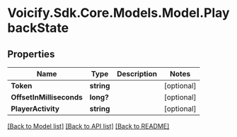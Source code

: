 # Voicify.Sdk.Core.Models.Model.PlaybackState
## Properties

Name | Type | Description | Notes
------------ | ------------- | ------------- | -------------
**Token** | **string** |  | [optional] 
**OffsetInMilliseconds** | **long?** |  | [optional] 
**PlayerActivity** | **string** |  | [optional] 

[[Back to Model list]](../README.md#documentation-for-models) [[Back to API list]](../README.md#documentation-for-api-endpoints) [[Back to README]](../README.md)

